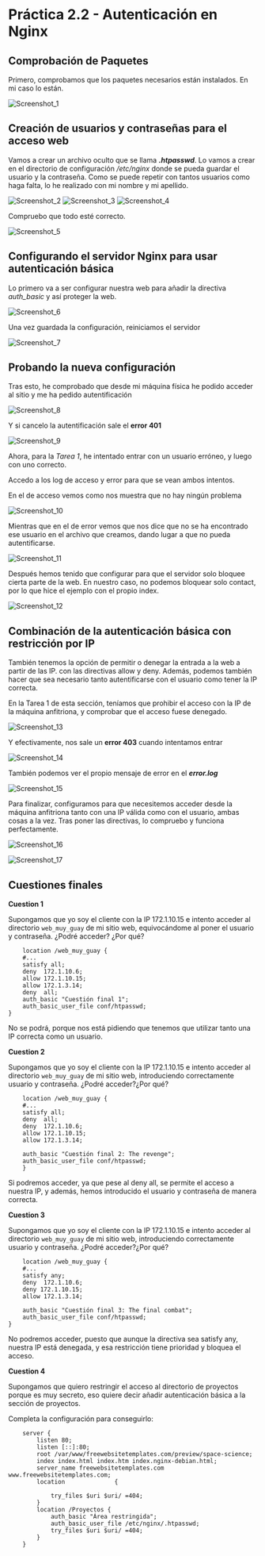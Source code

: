 # Práctica 2.2 - Autenticación en Nginx

## Comprobación de Paquetes

Primero, comprobamos que los paquetes necesarios están instalados. En mi caso lo están.

![Screenshot_1](../assets/images/Practica%202.2/Screenshot_1.png)

## Creación de usuarios y contraseñas para el acceso web

Vamos a crear un archivo oculto que se llama ***.htpasswd***. Lo vamos a crear en el directorio de configuración */etc/nginx* donde se pueda guardar el usuario y la contraseña. Como se puede repetir con tantos usuarios como haga falta, lo he realizado con mi nombre y mi apellido.

![Screenshot_2](../assets/images/Practica%202.2/Screenshot_2.png)
![Screenshot_3](../assets/images/Practica%202.2/Screenshot_3.png)
![Screenshot_4](../assets/images/Practica%202.2/Screenshot_4.png)

Compruebo que todo esté correcto.

![Screenshot_5](../assets/images/Practica%202.2/Screenshot_5.png)

## Configurando el servidor Nginx para usar autenticación básica

Lo primero va a ser configurar nuestra web para añadir la directiva *auth_basic* y así proteger la web.

![Screenshot_6](../assets/images/Practica%202.2/Screenshot_6.png)

Una vez guardada la configuración, reiniciamos el servidor

![Screenshot_7](../assets/images/Practica%202.2/Screenshot_7.png)

## Probando la nueva configuración

Tras esto, he comprobado que desde mi máquina física he podido acceder al sitio y me ha pedido autentificación

![Screenshot_8](../assets/images/Practica%202.2/Screenshot_8.png)

Y si cancelo la autentificación sale el **error 401**

![Screenshot_9](../assets/images/Practica%202.2/Screenshot_9.png)

Ahora, para la *Tarea 1*, he intentado entrar con un usuario erróneo, y luego con uno correcto.

Accedo a los log de acceso y error para que se vean ambos intentos.

En el de acceso vemos como nos muestra que no hay ningún problema

![Screenshot_10](../assets/images/Practica%202.2/Screenshot_10.png)

Mientras que en el de error vemos que nos dice que no se ha encontrado ese usuario en el archivo que creamos, dando lugar a que no pueda autentificarse.

![Screenshot_11](../assets/images/Practica%202.2/Screenshot_11.png)

Después hemos tenido que configurar para que el servidor solo bloquee cierta parte de la web. En nuestro caso, no podemos bloquear solo contact, por lo que hice el ejemplo con el propio index.

![Screenshot_12](../assets/images/Practica%202.2/Screenshot_12.png)

## Combinación de la autenticación básica con restricción por IP

También tenemos la opción de permitir o denegar la entrada a la web a partir de las IP. con las directivas allow y deny. Además, podemos también hacer que sea necesario tanto autentificarse con el usuario como tener la IP correcta.

En la Tarea 1 de esta sección, teníamos que prohibir el acceso con la IP de la máquina anfitriona, y comprobar que el acceso fuese denegado.

![Screenshot_13](../assets/images/Practica%202.2/Screenshot_13.png)

Y efectivamente, nos sale un **error 403** cuando intentamos entrar

![Screenshot_14](../assets/images/Practica%202.2/Screenshot_14.png)

También podemos ver el propio mensaje de error en el ***error.log***

![Screenshot_15](../assets/images/Practica%202.2/Screenshot_15.png)

Para finalizar, configuramos para que necesitemos acceder desde la máquina anfitriona tanto con una IP válida como con el usuario, ambas cosas a la vez. Tras poner las directivas, lo compruebo y funciona perfectamente.

![Screenshot_16](../assets/images/Practica%202.2/Screenshot_16.png)

![Screenshot_17](../assets/images/Practica%202.2/Screenshot_17.png)

## Cuestiones finales

**Cuestion 1**

Supongamos que yo soy el cliente con la IP 172.1.10.15 e intento acceder al directorio `web_muy_guay` de mi sitio web, equivocándome al poner el usuario y contraseña. ¿Podré acceder? ¿Por qué?

```
    location /web_muy_guay {
    #...
    satisfy all;    
    deny  172.1.10.6;
    allow 172.1.10.15;
    allow 172.1.3.14;
    deny  all;
    auth_basic "Cuestión final 1";
    auth_basic_user_file conf/htpasswd;
}
```
No se podrá, porque nos está pidiendo que tenemos que utilizar tanto una IP correcta como un usuario.

**Cuestion 2**

Supongamos que yo soy el cliente con la IP 172.1.10.15 e intento acceder al directorio `web_muy_guay` de mi sitio web, introduciendo correctamente usuario y contraseña. ¿Podré acceder?¿Por qué?

```
    location /web_muy_guay {
    #...
    satisfy all;    
    deny  all;
    deny  172.1.10.6;
    allow 172.1.10.15;
    allow 172.1.3.14;

    auth_basic "Cuestión final 2: The revenge";
    auth_basic_user_file conf/htpasswd;
    } 
```
Si podremos acceder, ya que pese al deny all, se permite el acceso a nuestra IP, y además, hemos introducido el usuario y contraseña de manera correcta.

**Cuestion 3**

Supongamos que yo soy el cliente con la IP 172.1.10.15 e intento acceder al directorio `web_muy_guay` de mi sitio web, introduciendo correctamente usuario y contraseña. ¿Podré acceder?¿Por qué?

```
    location /web_muy_guay {
    #...
    satisfy any;    
    deny  172.1.10.6;
    deny 172.1.10.15;
    allow 172.1.3.14;

    auth_basic "Cuestión final 3: The final combat";
    auth_basic_user_file conf/htpasswd;
}
```
No podremos acceder, puesto que aunque la directiva sea satisfy any, nuestra IP está denegada, y esa restricción tiene prioridad y bloquea el acceso.

**Cuestion 4**

Supongamos que quiero restringir el acceso al directorio de proyectos porque es muy secreto, eso quiere decir añadir autenticación básica a la sección de proyectos.

Completa la configuración para conseguirlo:

```
    server {
        listen 80;
        listen [::]:80;
        root /var/www/freewebsitetemplates.com/preview/space-science;
        index index.html index.htm index.nginx-debian.html;
        server_name freewebsitetemplates.com www.freewebsitetemplates.com;
        location              {

            try_files $uri $uri/ =404;
        }
		location /Proyectos {
			auth_basic "Área restringida";
			auth_basic_user_file /etc/nginx/.htpasswd;
			try_files $uri $uri/ =404;
		}
    }
```